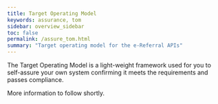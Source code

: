 ```yaml
---
title: Target Operating Model
keywords: assurance, tom
sidebar: overview_sidebar
toc: false
permalink: /assure_tom.html
summary: "Target operating model for the e-Referral APIs"
---
```


The Target Operating Model is a light-weight framework used for you to self-assure your own system confirming it meets the requirements and passes compliance.

More information to follow shortly.
